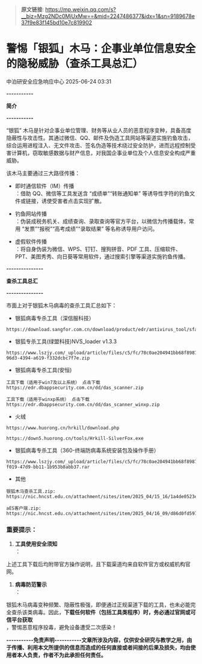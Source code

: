 > **原文链接**: https://mp.weixin.qq.com/s?__biz=Mzg2NDc0MjUxMw==&mid=2247486377&idx=1&sn=9189678e37f9e83f145bd10e7c819902

#  警惕「银狐」木马：企事业单位信息安全的隐秘威胁（查杀工具总汇）  
 中泊研安全应急响应中心   2025-06-24 03:31  
  
**-----------**  
  
**简介**  
  
**-----------**  
  
“银狐” 木马是针对企事业单位管理、财务等从业人员的恶意程序变种，具备高度隐蔽性与攻击性。其通过微信、QQ、邮件及伪造工具网站等渠道实施钓鱼攻击，综合运用进程注入、无文件攻击、签名伪造等技术绕过安全防护，进而远程控制受害计算机，窃取敏感数据与财产信息，对我国企事业单位及个人信息安全构成严重威胁。  
  
  
  
该木马主要通过三大路径传播：  
- 即时通信软件（IM）传播  
：借助 QQ、微信等工具发送含 “成绩单”“转账通知单” 等诱导性字符的钓鱼文件或链接，诱使受害者点击实现扩散。  
  
- 钓鱼网站传播  
：伪装成税务机关、成绩查询、录取查询等官方平台，以微信为传播载体，常用 “发票”“报税”“高考成绩”“录取结果” 等名称诱导用户访问。  
  
- 虚假软件传播  
：将自身伪装为微信、WPS、钉钉、搜狗拼音、PDF 工具、压缩软件、PPT、美图秀秀、向日葵等常用软件，通过搜索引擎等渠道实施钓鱼传播。  
  
**---------------**  
  
**查杀工具总汇**  
  
**---------------**  
  
市面上对于银狐木马病毒的查杀工具汇总如下：  
- 银狐病毒专杀工具（深信服科技）  
  

```
https://download.sangfor.com.cn/download/product/edr/antivirus_tool/sfakiller_x64.exe
```

  
- 银狐专杀工具(绿盟科技)NVS_loader v1.3.3  
  

```
https://www.lszjy.com/_upload/article/files/c5/fc/78c0ae204941bb68f8987f05bad1/755d9db0-96d3-4394-a619-f332dcbc7f7e.zip
```

  
- 银狐病毒专杀工具(安恒)  
  

```
工具下载（适用于win7及以上系统） 点击下载
https://edr.dbappsecurity.com.cn/dd/das_scanner.zip

工具下载（适用于winxp系统） 点击下载
https://edr.dbappsecurity.com.cn/dd/das_scanner_winxp.zip
```

  
- 火绒  
  

```
https://www.huorong.cn/hrkill/download.php
```


```
https://down5.huorong.cn/tools/Hrkill-SilverFox.exe
```

  
- 银狐病毒专杀工具（360-终端防病毒系统安装包及操作手册）  
  

```
https://www.lszjy.com/_upload/article/files/c5/fc/78c0ae204941bb68f8987f05bad1/332b2cd9-f019-47d9-bb11-1b953b8abb37.rar
```

  
- 其他  
  

```
银狐木马查杀工具.zip:
https://nic.hncst.edu.cn/attachment/sites/item/2025_04/15_16/1a4de0523e8a1d85.zip

aES客户端.zip:
https://nic.hncst.edu.cn/attachment/sites/item/2025_04/16_09/d86d0fd597497808.zip
```

  
### 重要提示：  
1. **工具使用安全须知**  
：  
  
上述工具下载后均附带官方操作说明，且下载渠道均来自软件官方或权威机构官网。  
  
  
1. **病毒防范警示**  
：  
  
银狐木马病毒变种频繁、隐蔽性极强，即便通过正规渠道下载的工具，也未必能完全查杀该类病毒。因此，**下载任何软件（包括工具类程序）时，务必通过官网或可信平台获取**  
，警惕恶意程序投毒，避免设备遭受二次感染！  
  
  
**-----------免责声明-----------文章所涉及内容，仅供安全研究与教学之用，由于传播、利用本文所提供的信息而造成的任何直接或者间接的后果及损失，均由使用者本人负责，作者不为此承担任何责任。**  
  
